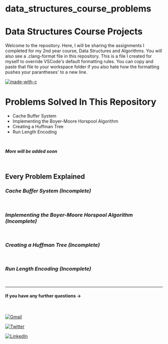 # data_structures_course_problems


# **Data Structures Course Projects**

Welcome to the repository. Here, I will be sharing the assignments I completed for my 2nd year course, Data Structures and Algorithms. You will also see a .clang-format file in this repository. This is a file I created for myself to override VSCode's default formatting rules. You can copy and paste that file to your workspace folder if you also hate how the formatting pushes your parantheses' to a new line. 

[![made-with-c](https://img.shields.io/badge/Made%20with-C-1f425f.svg)]()


# Problems Solved In This Repository


- Cache Buffer System
- Implementing the Boyer-Moore Horspool Algorithm
- Creating a Huffman Tree
- Run Length Encoding

<br />

**_More will be added soon_**

<br />

## Every Problem Explained

### _Cache Buffer System (Incomplete)_


<br />

### _Implementing the Boyer-Moore Horspool Algorithm (Incomplete)_


<br />

### _Creating a Huffman Tree (Incomplete)_


<br />

### _Run Length Encoding (Incomplete)_




<br />

---
#### **If you have any further questions →**


<br>

[![Gmail][gmail-shield]][gmail-url]
<br>

[![Twitter][twitter-shield]][twitter-url]
<br />

[![LinkedIn][linkedin-shield]][linkedin-url]

[gmail-shield]: https://img.shields.io/badge/Gmail-D14836?style=for-the-badge&logo=gmail&logoColor=white
[gmail-url]: https://mail.google.com/mail/u/0/#inbox

[linkedin-shield]: https://img.shields.io/badge/linkedin-%230077B5.svg?style=for-the-badge&logo=linkedin&logoColor=white
[linkedin-url]:https://www.linkedin.com/in/ya%C4%9Fmur-duran-645510182/

[twitter-shield]: https://img.shields.io/badge/twitter-%231DA1F2.svg?style=for-the-badge&logo=Twitter&logoColor=white
[twitter-url]:https://www.linkedin.com/in/ya%C4%9Fmur-duran-645510182/

